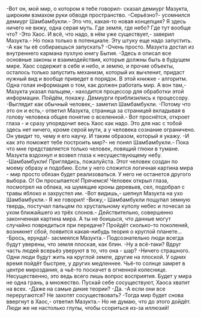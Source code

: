   -Вот он, мой мир, о котором я тебе говорил- сказал демиург Мазукта, широким взмахом руки обводя пространство.
-Серьёзно?- усомнился демиург Шамбамбукли.- Это что, какая-то новая концепция? Я здесь ничего не вижу, одна серая муть. Где земля, где небо? Где тут вообще что?
-Это Хаос. И всё, что надо, в нём уже существует,- заверил Мазукта.- Но пока только в потенциале. Эту штуку еще надо запустить.
-А как ты её собираешься запускать?
-Очень просто.
Мазукта достал из внутреннего кармана пухлую книгу Бытия.
-Здесь я описал все основные законы и взаимодействия, которые должны быть в будущем мире. Хаос содержит в себе и небо, и землю, и прочие объекты, осталось только запустить механизм, который их вычленит, придаст нужный вид и вообще приведет в порядок. В этой книжке - алгоритм. Одна голая информация о том, как должен работать мир. А вон там,- Мазукта указал пальцем,- находится процессор для обработки этой информации. Пойдём, покажу.
Демиурги приблизились к процессору.
-Выглядит как обычный человек,- заметил Шамбамбукли.
-Потому что это он и есть,- ответил Мазукта, страница за страницей вкладывая в голову человека общее понятие о вселенной.- Вот проснётся, откроет глаза - и сразу упорядочит весь Хаос как надо. Это для нас с тобой здесь нет ничего, кроме серой мути, а у человека сознание ограничено. Он увидит то, чему я его научу. И таким образом, который я укажу.
-И как это поможет тебе построить мир?- не понял Шамбамбукли.- Пока что мне представляется только человек, ловящий глюки в тумане.
Мазукта вздохнул и возвел глаза к несуществующему небу.
-Шамбамбукли! Приглядись, пожалуйста. Этот человек создан по моему образу и подобию. Если у него сложится логичная картина мира - мир просто обязан будет реализоваться. У него не останется другого выбора. О! Он просыпается! Прячемся!
Человек открыл глаза, посмотрел на облака, на шумящие кроны деревьев, сел, подобрал с травы яблоко и захрустел им.
-Вот видишь,- шепнул Мазукта на ухо Шамбамбукли.- Я же говорил!
-Вижу,- Шамбамбукли пощупал земную твердь, постучал пальцем по хрустальному куполу небес и почесал за ухом ближайшего из трёх слонов.- Действительно, совершенно законченная картина мира. А ты не боишься, что данные могут случайно повредиться при передаче? Пройдёт сколько-то поколений, возникнет сбой, появится какая-нибудь теория о круглой планете...
-Брось, ерунда!- засмеялся Мазукта.- Подсознательно люди всегда будут уверены, что земля плоская, как блин.
-Ну а всё-таки? Вдруг часть людей всерьёз уверуют в то, что она - шар?
-Ничего страшного. Одни люди будут жить на круглой земле, другие на плоской. У одних время пойдёт быстрее, у других медленнее. Чьё-то солнце замрет в центре мироздания, а чьё-то поскачет в огненной колеснице. Несущественно, это ведь всего лишь вопрос восприятия. Будет у мира не одна грань, а множество. Пускай себе сосуществуют, Хаоса хватит на всех.
-Даже на самые дикие теории?
-Да.
-А если они все переругаются? Не захотят сосуществовать?
-Тогда мир будет снова ввергнут в Хаос,- ответил Мазукта.- Но не думаю, что до этого дойдёт. Люди же не настолько глупы, чтобы ссориться из-за иллюзий!      